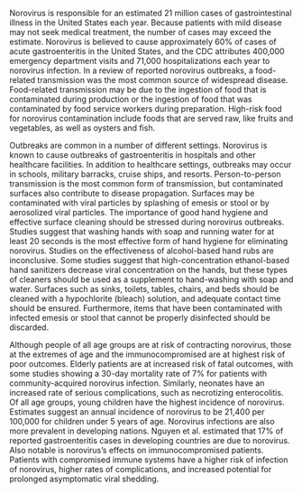 Norovirus is responsible for an estimated 21 million cases of gastrointestinal illness in the United States each year. Because patients with mild disease may not seek medical treatment, the number of cases may exceed the estimate. Norovirus is believed to cause approximately 60% of cases of acute gastroenteritis in the United States, and the CDC attributes 400,000 emergency department visits and 71,000 hospitalizations each year to norovirus infection. In a review of reported norovirus outbreaks, a food-related transmission was the most common source of widespread disease. Food-related transmission may be due to the ingestion of food that is contaminated during production or the ingestion of food that was contaminated by food service workers during preparation. High-risk food for norovirus contamination include foods that are served raw, like fruits and vegetables, as well as oysters and fish.

Outbreaks are common in a number of different settings. Norovirus is known to cause outbreaks of gastroenteritis in hospitals and other healthcare facilities. In addition to healthcare settings, outbreaks may occur in schools, military barracks, cruise ships, and resorts. Person-to-person transmission is the most common form of transmission, but contaminated surfaces also contribute to disease propagation. Surfaces may be contaminated with viral particles by splashing of emesis or stool or by aerosolized viral particles. The importance of good hand hygiene and effective surface cleaning should be stressed during norovirus outbreaks. Studies suggest that washing hands with soap and running water for at least 20 seconds is the most effective form of hand hygiene for eliminating norovirus. Studies on the effectiveness of alcohol-based hand rubs are inconclusive. Some studies suggest that high-concentration ethanol-based hand sanitizers decrease viral concentration on the hands, but these types of cleaners should be used as a supplement to hand-washing with soap and water. Surfaces such as sinks, toilets, tables, chairs, and beds should be cleaned with a hypochlorite (bleach) solution, and adequate contact time should be ensured. Furthermore, items that have been contaminated with infected emesis or stool that cannot be properly disinfected should be discarded.

Although people of all age groups are at risk of contracting norovirus, those at the extremes of age and the immunocompromised are at highest risk of poor outcomes. Elderly patients are at increased risk of fatal outcomes, with some studies showing a 30-day mortality rate of 7% for patients with community-acquired norovirus infection. Similarly, neonates have an increased rate of serious complications, such as necrotizing enterocolitis. Of all age groups, young children have the highest incidence of norovirus. Estimates suggest an annual incidence of norovirus to be 21,400 per 100,000 for children under 5 years of age. Norovirus infections are also more prevalent in developing nations. Nguyen et al. estimated that 17% of reported gastroenteritis cases in developing countries are due to norovirus. Also notable is norovirus’s effects on immunocompromised patients. Patients with compromised immune systems have a higher risk of infection of norovirus, higher rates of complications, and increased potential for prolonged asymptomatic viral shedding.